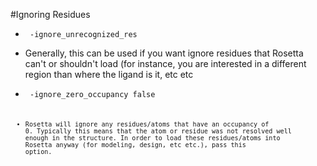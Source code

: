 #Ignoring Residues

* <code> -ignore_unrecognized_res </code>
 * Generally, this can be used if you want ignore residues that Rosetta can't or shouldn't load (for instance, you are interested in a different region than where the ligand is it, etc etc

* <code> -ignore_zero_occupancy false <code>
 * Rosetta will ignore any residues/atoms that have an occupancy of 0.  Typically this means that the atom or residue was not resolved well enough in the structure.  In order to load these residues/atoms into Rosetta anyway (for modeling, design, etc etc.), pass this option.  